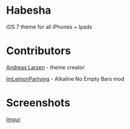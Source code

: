# Habesha


iOS 7 theme for all iPhones + Ipads


# Contributors

[Andreas Larsen](http://www.andreaslarsen.dk) - theme creator

[ImLemonPartying](http://www.reddit.com/user/ImLemonPartying) - Alkaline No Empty Bars mod


# Screenshots
[Imgur](http://imgur.com/a/7uDxB)
